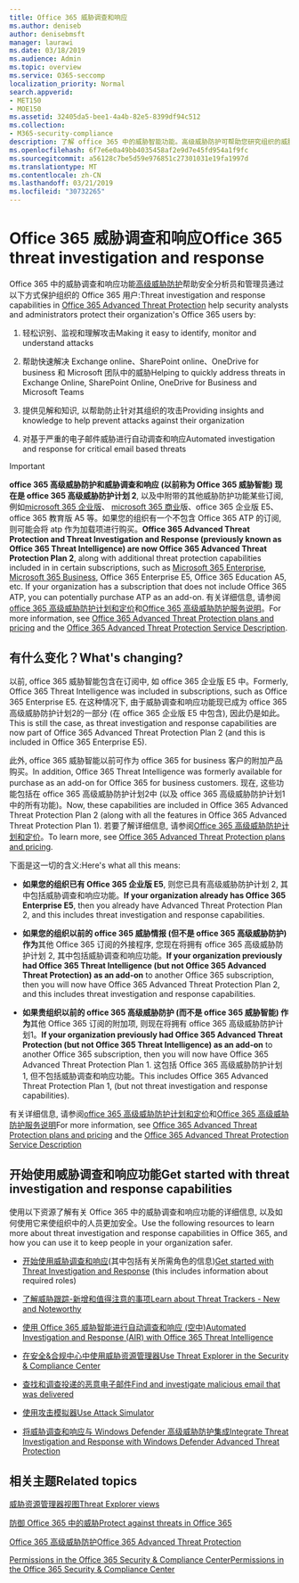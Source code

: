 ```yaml
---
title: Office 365 威胁调查和响应
ms.author: deniseb
author: denisebmsft
manager: laurawi
ms.date: 03/18/2019
ms.audience: Admin
ms.topic: overview
ms.service: O365-seccomp
localization_priority: Normal
search.appverid:
- MET150
- MOE150
ms.assetid: 32405da5-bee1-4a4b-82e5-8399df94c512
ms.collection:
- M365-security-compliance
description: 了解 office 365 中的威胁智能功能。高级威胁防护可帮助您研究组织的威胁、响应恶意软件、网络钓鱼和 Office 365 已代表您检测到的其他攻击, 并搜索威胁指示器.
ms.openlocfilehash: 6f7e6e0a49bb4035458af2e9d7e45fd954a1f9fc
ms.sourcegitcommit: a56128c7be5d59e976851c27301031e19fa1997d
ms.translationtype: MT
ms.contentlocale: zh-CN
ms.lasthandoff: 03/21/2019
ms.locfileid: "30732265"
---
```

# <a name="office-365-threat-investigation-and-response"></a><span data-ttu-id="e6cd0-103">Office 365 威胁调查和响应</span><span class="sxs-lookup"><span data-stu-id="e6cd0-103">Office 365 threat investigation and response</span></span>

<span data-ttu-id="e6cd0-104">Office 365 中的威胁调查和响应功能[高级威胁防护](office-365-atp.md)帮助安全分析员和管理员通过以下方式保护组织的 Office 365 用户:</span><span class="sxs-lookup"><span data-stu-id="e6cd0-104">Threat investigation and response capabilities in [Office 365 Advanced Threat Protection](office-365-atp.md) help security analysts and administrators protect their organization's Office 365 users by:</span></span>
  
1. <span data-ttu-id="e6cd0-105">轻松识别、监视和理解攻击</span><span class="sxs-lookup"><span data-stu-id="e6cd0-105">Making it easy to identify, monitor and understand attacks</span></span>
    
2. <span data-ttu-id="e6cd0-106">帮助快速解决 Exchange online、SharePoint online、OneDrive for business 和 Microsoft 团队中的威胁</span><span class="sxs-lookup"><span data-stu-id="e6cd0-106">Helping to quickly address threats in Exchange Online, SharePoint Online, OneDrive for Business and Microsoft Teams</span></span>
    
3. <span data-ttu-id="e6cd0-107">提供见解和知识, 以帮助防止针对其组织的攻击</span><span class="sxs-lookup"><span data-stu-id="e6cd0-107">Providing insights and knowledge to help prevent attacks against their organization</span></span>

4. <span data-ttu-id="e6cd0-108">对基于严重的电子邮件威胁进行自动调查和响应</span><span class="sxs-lookup"><span data-stu-id="e6cd0-108">Automated investigation and response for critical email based threats</span></span>
    
> [!IMPORTANT]
> <span data-ttu-id="e6cd0-109">**office 365 高级威胁防护和威胁调查和响应 (以前称为 Office 365 威胁智能) 现在是 office 365 高级威胁防护计划 2**, 以及中附带的其他威胁防护功能某些订阅, 例如[microsoft 365 企业版](https://www.microsoft.com/microsoft-365/enterprise/home)、 [microsoft 365 商业](https://www.microsoft.com/microsoft-365/business)版、office 365 企业版 E5、office 365 教育版 A5 等。如果您的组织有一个不包含 Office 365 ATP 的订阅, 则可能会将 atp 作为加载项进行购买。</span><span class="sxs-lookup"><span data-stu-id="e6cd0-109">**Office 365 Advanced Threat Protection and Threat Investigation and Response (previously known as Office 365 Threat Intelligence) are now Office 365 Advanced Threat Protection Plan 2**, along with additional threat protection capabilities included in in certain subscriptions, such as [Microsoft 365 Enterprise](https://www.microsoft.com/microsoft-365/enterprise/home), [Microsoft 365 Business](https://www.microsoft.com/microsoft-365/business), Office 365 Enterprise E5, Office 365 Education A5, etc. If your organization has a subscription that does not include Office 365 ATP, you can potentially purchase ATP as an add-on.</span></span> <span data-ttu-id="e6cd0-110">有关详细信息, 请参阅[office 365 高级威胁防护计划和定价](https://products.office.com/exchange/advance-threat-protection)和[Office 365 高级威胁防护服务说明](https://docs.microsoft.com/office365/servicedescriptions/office-365-advanced-threat-protection-service-description#whats-new-in-office-365-advanced-threat-protection-atp)。</span><span class="sxs-lookup"><span data-stu-id="e6cd0-110">For more information, see [Office 365 Advanced Threat Protection plans and pricing](https://products.office.com/exchange/advance-threat-protection) and the [Office 365 Advanced Threat Protection Service Description](https://docs.microsoft.com/office365/servicedescriptions/office-365-advanced-threat-protection-service-description#whats-new-in-office-365-advanced-threat-protection-atp).</span></span> 
  
## <a name="whats-changing"></a><span data-ttu-id="e6cd0-111">有什么变化？</span><span class="sxs-lookup"><span data-stu-id="e6cd0-111">What's changing?</span></span>

<span data-ttu-id="e6cd0-112">以前, office 365 威胁智能包含在订阅中, 如 office 365 企业版 E5 中。</span><span class="sxs-lookup"><span data-stu-id="e6cd0-112">Formerly, Office 365 Threat Intelligence was included in subscriptions, such as Office 365 Enterprise E5.</span></span> <span data-ttu-id="e6cd0-113">在这种情况下, 由于威胁调查和响应功能现已成为 office 365 高级威胁防护计划2的一部分 (在 office 365 企业版 E5 中包含), 因此仍是如此。</span><span class="sxs-lookup"><span data-stu-id="e6cd0-113">This is still the case, as threat investigation and response capabilities are now part of Office 365 Advanced Threat Protection Plan 2 (and this is included in Office 365 Enterprise E5).</span></span> 

<span data-ttu-id="e6cd0-114">此外, office 365 威胁智能以前可作为 office 365 for business 客户的附加产品购买。</span><span class="sxs-lookup"><span data-stu-id="e6cd0-114">In addition, Office 365 Threat Intelligence was formerly available for purchase as an add-on for Office 365 for business customers.</span></span> <span data-ttu-id="e6cd0-115">现在, 这些功能包括在 office 365 高级威胁防护计划2中 (以及 office 365 高级威胁防护计划1中的所有功能)。</span><span class="sxs-lookup"><span data-stu-id="e6cd0-115">Now, these capabilities are included in Office 365 Advanced Threat Protection Plan 2 (along with all the features in Office 365 Advanced Threat Protection Plan 1).</span></span> <span data-ttu-id="e6cd0-116">若要了解详细信息, 请参阅[Office 365 高级威胁防护计划和定价](https://products.office.com/exchange/advance-threat-protection)。</span><span class="sxs-lookup"><span data-stu-id="e6cd0-116">To learn more, see [Office 365 Advanced Threat Protection plans and pricing](https://products.office.com/exchange/advance-threat-protection).</span></span>

<span data-ttu-id="e6cd0-117">下面是这一切的含义:</span><span class="sxs-lookup"><span data-stu-id="e6cd0-117">Here's what all this means:</span></span>

- <span data-ttu-id="e6cd0-118">**如果您的组织已有 Office 365 企业版 E5**, 则您已具有高级威胁防护计划 2, 其中包括威胁调查和响应功能。</span><span class="sxs-lookup"><span data-stu-id="e6cd0-118">**If your organization already has Office 365 Enterprise E5**, then you already have Advanced Threat Protection Plan 2, and this includes threat investigation and response capabilities.</span></span>

- <span data-ttu-id="e6cd0-119">**如果您的组织以前的 office 365 威胁情报 (但不是 office 365 高级威胁防护) 作为**其他 Office 365 订阅的外接程序, 您现在将拥有 office 365 高级威胁防护计划 2, 其中包括威胁调查和响应功能。</span><span class="sxs-lookup"><span data-stu-id="e6cd0-119">**If your organization previously had Office 365 Threat Intelligence (but not Office 365 Advanced Threat Protection) as an add-on** to another Office 365 subscription, then you will now have Office 365 Advanced Threat Protection Plan 2, and this includes threat investigation and response capabilities.</span></span> 

- <span data-ttu-id="e6cd0-120">**如果贵组织以前的 office 365 高级威胁防护 (而不是 office 365 威胁智能) 作为**其他 Office 365 订阅的附加项, 则现在将拥有 office 365 高级威胁防护计划1。</span><span class="sxs-lookup"><span data-stu-id="e6cd0-120">**If your organization previously had Office 365 Advanced Threat Protection (but not Office 365 Threat Intelligence) as an add-on** to another Office 365 subscription, then you will now have Office 365 Advanced Threat Protection Plan 1.</span></span> <span data-ttu-id="e6cd0-121">这包括 Office 365 高级威胁防护计划 1, 但不包括威胁调查和响应功能。</span><span class="sxs-lookup"><span data-stu-id="e6cd0-121">This includes Office 365 Advanced Threat Protection Plan 1, (but not threat investigation and response capabilities).</span></span>

<span data-ttu-id="e6cd0-122">有关详细信息, 请参阅[office 365 高级威胁防护计划和定价](https://products.office.com/exchange/advance-threat-protection)和[Office 365 高级威胁防护服务说明](https://docs.microsoft.com/office365/servicedescriptions/office-365-advanced-threat-protection-service-description#whats-new-in-office-365-advanced-threat-protection-atp)</span><span class="sxs-lookup"><span data-stu-id="e6cd0-122">For more information, see [Office 365 Advanced Threat Protection plans and pricing](https://products.office.com/exchange/advance-threat-protection) and the [Office 365 Advanced Threat Protection Service Description](https://docs.microsoft.com/office365/servicedescriptions/office-365-advanced-threat-protection-service-description#whats-new-in-office-365-advanced-threat-protection-atp)</span></span>

## <a name="get-started-with-threat-investigation-and-response-capabilities"></a><span data-ttu-id="e6cd0-123">开始使用威胁调查和响应功能</span><span class="sxs-lookup"><span data-stu-id="e6cd0-123">Get started with threat investigation and response capabilities</span></span>

<span data-ttu-id="e6cd0-124">使用以下资源了解有关 Office 365 中的威胁调查和响应功能的详细信息, 以及如何使用它来使组织中的人员更加安全。</span><span class="sxs-lookup"><span data-stu-id="e6cd0-124">Use the following resources to learn more about threat investigation and response capabilities in Office 365, and how you can use it to keep people in your organization safer.</span></span>
  
- <span data-ttu-id="e6cd0-125">[开始使用威胁调查和响应](get-started-with-ti.md)(其中包括有关所需角色的信息)</span><span class="sxs-lookup"><span data-stu-id="e6cd0-125">[Get started with Threat Investigation and Response](get-started-with-ti.md) (this includes information about required roles)</span></span> 
    
- [<span data-ttu-id="e6cd0-126">了解威胁跟踪-新增和值得注意的事项</span><span class="sxs-lookup"><span data-stu-id="e6cd0-126">Learn about Threat Trackers - New and Noteworthy</span></span>](threat-trackers.md)

- [<span data-ttu-id="e6cd0-127">使用 Office 365 威胁智能进行自动调查和响应 (空中)</span><span class="sxs-lookup"><span data-stu-id="e6cd0-127">Automated Investigation and Response (AIR) with Office 365 Threat Intelligence</span></span>](automated-investigation-response-office.md)

- [<span data-ttu-id="e6cd0-128">在安全&amp;合规中心中使用威胁资源管理器</span><span class="sxs-lookup"><span data-stu-id="e6cd0-128">Use Threat Explorer in the Security &amp; Compliance Center</span></span>](use-explorer-in-security-and-compliance.md)
    
- [<span data-ttu-id="e6cd0-129">查找和调查投递的恶意电子邮件</span><span class="sxs-lookup"><span data-stu-id="e6cd0-129">Find and investigate malicious email that was delivered</span></span>](investigate-malicious-email-that-was-delivered.md)
    
- [<span data-ttu-id="e6cd0-130">使用攻击模拟器</span><span class="sxs-lookup"><span data-stu-id="e6cd0-130">Use Attack Simulator</span></span>](attack-simulator.md)
    
- [<span data-ttu-id="e6cd0-131">将威胁调查和响应与 Windows Defender 高级威胁防护集成</span><span class="sxs-lookup"><span data-stu-id="e6cd0-131">Integrate Threat Investigation and Response with Windows Defender Advanced Threat Protection</span></span>](integrate-office-365-ti-with-wdatp.md)
    
## <a name="related-topics"></a><span data-ttu-id="e6cd0-132">相关主题</span><span class="sxs-lookup"><span data-stu-id="e6cd0-132">Related topics</span></span>

[<span data-ttu-id="e6cd0-133">威胁资源管理器视图</span><span class="sxs-lookup"><span data-stu-id="e6cd0-133">Threat Explorer views</span></span>](threat-explorer-views.md)

[<span data-ttu-id="e6cd0-134">防御 Office 365 中的威胁</span><span class="sxs-lookup"><span data-stu-id="e6cd0-134">Protect against threats in Office 365</span></span>](protect-against-threats.md)
  
[<span data-ttu-id="e6cd0-135">Office 365 高级威胁防护</span><span class="sxs-lookup"><span data-stu-id="e6cd0-135">Office 365 Advanced Threat Protection</span></span>](office-365-atp.md)
  
[<span data-ttu-id="e6cd0-136">Permissions in the Office 365 Security &amp; Compliance Center</span><span class="sxs-lookup"><span data-stu-id="e6cd0-136">Permissions in the Office 365 Security &amp; Compliance Center</span></span>](permissions-in-the-security-and-compliance-center.md)
 
